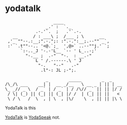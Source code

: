 yodatalk
========
<pre>
                   ____                  
                _.' :  `._               
            .-.'`.  ;   .'`.-.           
   __      / : ___\ ;  /___ ; \      __  
 ,'_ ""--.:__;".-.";: :".-.":__;.--"" _`,
 :' `.t""--.. '<@.`;_  ',@>` ..--""j.' `;
      `:-.._J '-.-'L__ `-- ' L_..-;'     
        "-.__ ;  .-"  "-.  : __.-"       
            L ' /.------.\ ' J           
             "-.   "--"   .-"            
            __.l"-:_JL_;-";.__ 
</pre>
<pre>
                _        _____        _  _    
/\_/\ ___    __| |  __ _/__   \ __ _ | || | __
\_ _// _ \  / _` | / _` | / /\// _` || || |/ /
 / \| (_) || (_| || (_| |/ /  | (_| || ||   < 
 \_/ \___/  \__,_| \__,_|\/    \__,_||_||_|\_\
</pre>
   
   
YodaTalk is this


[YodaTalk](http://yodatalk.gogromat_1.c9.io/yodatalk/index.html) is [YodaSpeak](http://www.yodaspeak.co.uk/) not.

